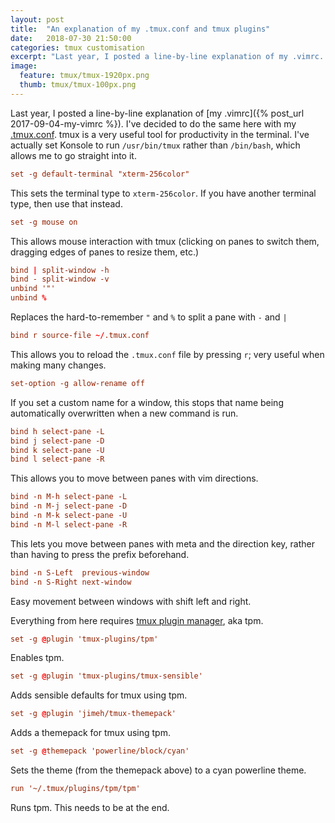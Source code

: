 ```yaml
---
layout: post
title:  "An explanation of my .tmux.conf and tmux plugins"
date:   2018-07-30 21:50:00
categories: tmux customisation
excerpt: "Last year, I posted a line-by-line explanation of my .vimrc. I've decided to do the same here with my .tmux.conf."
image: 
  feature: tmux/tmux-1920px.png
  thumb: tmux/tmux-100px.png
---
```


Last year, I posted a line-by-line explanation of [my .vimrc]({% post_url 2017-09-04-my-vimrc %}). I've decided to do the same here with my [.tmux.conf](https://github.com/williambl/dotfiles/blob/master/.tmux.conf). tmux is a very useful tool for productivity in the terminal. I've actually set Konsole to run `/usr/bin/tmux` rather than `/bin/bash`, which allows me to go straight into it.

```conf
set -g default-terminal "xterm-256color"
```
This sets the terminal type to `xterm-256color`. If you have another terminal type, then use that instead.


```conf
set -g mouse on
```
This allows mouse interaction with tmux (clicking on panes to switch them, dragging edges of panes to resize them, etc.)

```conf
bind | split-window -h
bind - split-window -v
unbind '"'
unbind %
```
Replaces the hard-to-remember `"` and `%` to split a pane with `-` and `|`

```conf
bind r source-file ~/.tmux.conf
```
This allows you to reload the `.tmux.conf` file by pressing `r`; very useful when making many changes.

```conf
set-option -g allow-rename off
```
If you set a custom name for a window, this stops that name being automatically overwritten when a new command is run.

```conf
bind h select-pane -L
bind j select-pane -D 
bind k select-pane -U
bind l select-pane -R
```
This allows you to move between panes with vim directions.

```conf
bind -n M-h select-pane -L
bind -n M-j select-pane -D 
bind -n M-k select-pane -U
bind -n M-l select-pane -R
```
This lets you move between panes with meta and the direction key, rather than having to press the prefix beforehand.

```conf
bind -n S-Left  previous-window
bind -n S-Right next-window
```
Easy movement between windows with shift left and right.

Everything from here requires [tmux plugin manager](https://github.com/tmux-plugins/tpm), aka tpm.

```conf
set -g @plugin 'tmux-plugins/tpm'
```
Enables tpm.

```conf
set -g @plugin 'tmux-plugins/tmux-sensible'
```
Adds sensible defaults for tmux using tpm.

```conf
set -g @plugin 'jimeh/tmux-themepack'
```
Adds a themepack for tmux using tpm.

```conf
set -g @themepack 'powerline/block/cyan'
```
Sets the theme (from the themepack above) to a cyan powerline theme.

```conf
run '~/.tmux/plugins/tpm/tpm'
```
Runs tpm. This needs to be at the end.

